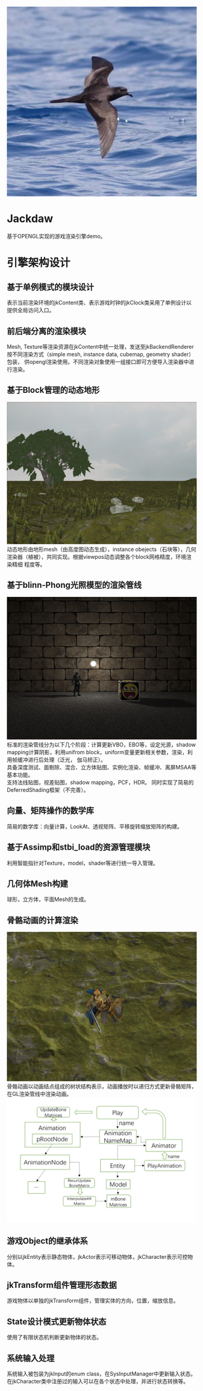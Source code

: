 ![jackdaw](https://github.com/larrynow/Jackdaw/blob/master/Asset/jackdaw.jpg)
# Jackdaw
基于OPENGL实现的游戏渲染引擎demo。

# 引擎架构设计
## 基于单例模式的模块设计
表示当前渲染环境的jkContent类、表示游戏时钟的jkClock类采用了单例设计以提供全局访问入口。
## 前后端分离的渲染模块
Mesh, Texture等渲染资源在jkContent中统一处理，发送至jkBackendRenderer按不同渲染方式（simple mesh, instance data, cubemap, geometry shader）包装，
供opengl渲染使用。不同渲染对象使用一组接口即可方便导入渲染器中进行渲染。
## 基于Block管理的动态地形
![动态地形](https://github.com/larrynow/Jackdaw/blob/master/Asset/dispaly/display_1.jpg)
动态地形由地形mesh（由高度图动态生成），instance obejects（石块等），几何渲染器（植被），共同实现。根据viewpos动态调整各个block网格精度，环境渲染精细
程度等。
## 基于blinn-Phong光照模型的渲染管线
![渲染效果](https://github.com/larrynow/Jackdaw/blob/master/Asset/dispaly/display_2.jpg)
标准的渲染管线分为以下几个阶段：计算更新VBO，EBO等，设定光源，shadow mapping计算阴影，利用unifrom block，uniform变量更新相关参数，渲染，利用帧缓冲进行后处理（泛光，
伽马矫正）。<br>
具备深度测试、面剔除、混合、立方体贴图、实例化渲染、帧缓冲、离屏MSAA等基本功能。<br>
支持法线贴图，视差贴图，shadow mapping，PCF，HDR。
同时实现了简易的DeferredShading框架（不完善）。
## 向量、矩阵操作的数学库
简易的数学库：向量计算，LookAt、透视矩阵、平移旋转缩放矩阵的构建。
## 基于Assimp和stbi_load的资源管理模块
利用智能指针对Texture，model，shader等进行统一导入管理。
## 几何体Mesh构建
球形，立方体，平面Mesh的生成。
## 骨骼动画的计算渲染
![骨骼动画](https://github.com/larrynow/Jackdaw/blob/master/Asset/dispaly/skeletal_anim.gif)
骨骼动画以动画结点组成的树状结构表示，动画播放时以递归方式更新骨骼矩阵，在GL渲染管线中渲染动画。
![骨骼动画程序流程图](https://github.com/larrynow/Jackdaw/blob/master/Asset/dispaly/骨骼动画程序流程图.jpg)
## 游戏Object的继承体系
分别以jkEntity表示静态物体，jkActor表示可移动物体，jkCharacter表示可控物体。
## jkTransform组件管理形态数据
游戏物体以单独的jkTransform组件，管理实体的方向，位置，缩放信息。
## State设计模式更新物体状态
使用了有限状态机判断更新物体的状态。
## 系统输入处理
系统输入被包装为jkInput的enum class，在SysInputManager中更新输入状态。在jkCharacter类中注册过的输入可以在各个状态中处理，并进行状态转换等。
